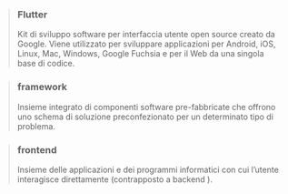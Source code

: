 >### Flutter
>Kit di sviluppo software per interfaccia utente open source creato da Google. Viene utilizzato per sviluppare applicazioni per Android, iOS, Linux, Mac, Windows, Google Fuchsia e per il Web da una singola base di codice.

>### framework
>Insieme integrato di componenti software pre-fabbricate che offrono uno schema di soluzione preconfezionato per un determinato tipo di problema.

>### frontend
>Insieme delle applicazioni e dei programmi informatici con cui l’utente interagisce direttamente (contrapposto a backend ).